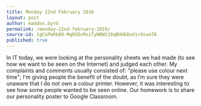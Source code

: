 ```yaml
---
title: Monday 22nd February 2016
layout: post
author: maddox.byrd
permalink: /monday-22nd-february-2016/
source-id: 1gCoPmRk89-Mq0SDcMsiTyW8W110qBUHkDuVirXcwo7A
published: true
---
```

In IT today, we were looking at the personality sheets we had made (to see how we want to be seen on the Internet) and judged each other. My complaints and comments usually consisted of: "please use colour next time"; I'm giving people the benefit of the doubt, as I’m sure they were unaware that I do not own a colour printer. However, it was interesting to see how some people wanted to be seen online. Our homework is to share our personality poster to Google Classroom.

